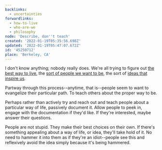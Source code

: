 ```yaml
---
backlinks:
  - uncertainties
forwardlinks:
  - how-to-live
  - who-are-we
  - philosophy
node: 'Describe, don''t teach'
created: '2022-01-19T05:35:56.698Z'
updated: '2022-01-19T05:47:07.672Z'
id: '45250712'
place: 'Berkeley, CA'
---
```

I don't know anything; nobody really does. We're all trying to figure out [the best way to live](how-to-live.md), the [sort of people we want to be](who-are-we.md), the sort of [ideas that inspire us](philosophy.md). 

Partway through this process--anytime, that is--people seem to want to evangelize their particular path. To teach others about the proper way to be. 

Perhaps rather than actively try and reach out and teach people about a particular way of life, passively document it. Allow people to peek in, engage with the documentation if they'd like. If they're interested, maybe answer their questions. 

People are not stupid. They make their best choices on their own. If there's something appealing about a way of life, or idea, they'll take hold of it. No need to hammer it into them as if they're an idiot--people see this and reflexively avoid the idea simply because it's being hammered. 
